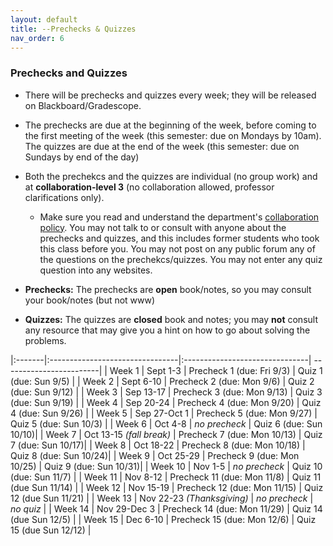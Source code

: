 ```yaml
---
layout: default 
title: --Prechecks & Quizzes
nav_order: 6
---
```



### Prechecks and Quizzes

* There will be prechecks and quizzes every week; they  will be released on Blackboard/Gradescope. 

* The prechecks are due at the beginning of the week, before coming to the first meeting of the week (this semester: due on Mondays by 10am).  The quizzes are due at the end of the week (this semester: due on Sundays by end of the day)

* Both the prechekcs and the quizzes are individual (no group work) and  at __collaboration-level 3__ (no collaboration allowed, professor clarifications only).  
    *  Make sure you read and understand the department's [collaboration policy](https://turing.bowdoin.edu/dept/collab.php). You may not talk to or consult with anyone about the prechecks and quizzes, and this includes former students who took this class before you. You may not post on any public forum any of the questions on the prechekcs/quizzes. You may not enter any quiz question into any websites.  

*  __Prechecks:__ The prechecks are __open__ book/notes, so you may consult your book/notes (but not www) 

* __Quizzes:__ The quizzes are __closed__ book and notes; you may __not__ consult any resource that may give you a hint on how to go about solving the problems. 


|:-------|:--------------------------------|:-------------------------------| ------------------------|
| Week 1 | Sept  1-3                       | Precheck 1   (due: Fri 9/3)    | Quiz 1  (due: Sun 9/5)  | 
| Week 2 | Sept 6-10                       | Precheck 2   (due: Mon 9/6)    | Quiz 2  (due: Sun 9/12) | 
| Week 3 | Sep 13-17                       | Precheck 3   (due: Mon 9/13)   | Quiz 3  (due: Sun 9/19) |
| Week 4 | Sep 20-24                       | Precheck 4   (due: Mon 9/20)   | Quiz 4  (due: Sun 9/26) |
| Week 5 | Sep 27-Oct 1                    | Precheck 5   (due: Mon 9/27)   | Quiz 5  (due: Sun 10/3) |
| Week 6 | Oct 4-8                         | _no precheck_                  | Quiz 6  (due: Sun 10/10)|
| Week 7 | Oct 13-15     _(fall break)_    |  Precheck 7  (due: Mon 10/13)  | Quiz 7  (due: Sun 10/17)|
| Week 8 | Oct 18-22                       |  Precheck  8 (due: Mon 10/18)  | Quiz 8  (due: Sun 10/24)|
| Week 9 | Oct 25-29                       |  Precheck  9 (due: Mon 10/25)  | Quiz 9  (due: Sun 10/31)|
| Week 10 | Nov 1-5                        | _no precheck_                  | Quiz 10 (due: Sun 11/7) | 
| Week 11 | Nov 8-12                       | Precheck  11  (due: Mon 11/8)  | Quiz 11 (due Sun 11/14) |
| Week 12 | Nov 15-19                      | Precheck  12  (due: Mon 11/15) | Quiz 12 (due Sun 11/21) |
| Week 13 | Nov 22-23 _(Thanksgiving)_     | _no precheck_                  | _no quiz_               |
| Week 14 | Nov 29-Dec 3                   | Precheck  14  (due: Mon 11/29) | Quiz 14 (due Sun 12/5)  |
| Week 15 | Dec 6-10                       | Precheck 15   (due: Mon 12/6)  | Quiz 15 (due Sun 12/12) |



